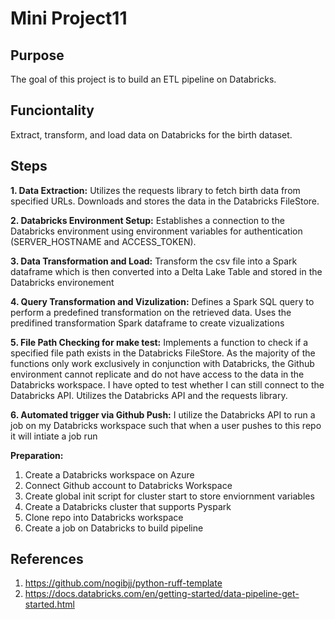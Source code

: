 # Mini Project11 

## Purpose
The goal of this project is to build an ETL pipeline on Databricks. 

## Funciontality
Extract, transform, and load data on Databricks for the birth dataset. 

## Steps
**1. Data Extraction:**
Utilizes the requests library to fetch birth data from specified URLs.
Downloads and stores the data in the Databricks FileStore.

**2. Databricks Environment Setup:**
Establishes a connection to the Databricks environment using environment variables for authentication (SERVER_HOSTNAME and ACCESS_TOKEN).

**3. Data Transformation and Load:**
Transform the csv file into a Spark dataframe which is then converted into a Delta Lake Table and stored in the Databricks environement

**4. Query Transformation and Vizulization:**
Defines a Spark SQL query to perform a predefined transformation on the retrieved data.
Uses the predifined transformation Spark dataframe to create vizualizations

**5. File Path Checking for make test:**
Implements a function to check if a specified file path exists in the Databricks FileStore.
As the majority of the functions only work exclusively in conjunction with Databricks, the Github environment cannot replicate and do not have access to the data in the Databricks workspace. I have opted to test whether I can still connect to the Databricks API.
Utilizes the Databricks API and the requests library.

**6. Automated trigger via Github Push:**
I utilize the Databricks API to run a job on my Databricks workspace such that when a user pushes to this repo it will intiate a job run

**Preparation:**
1. Create a Databricks workspace on Azure
2. Connect Github account to Databricks Workspace 
3. Create global init script for cluster start to store enviornment variables 
4. Create a Databricks cluster that supports Pyspark
5. Clone repo into Databricks workspace
6. Create a job on Databricks to build pipeline

## References
1. https://github.com/nogibjj/python-ruff-template
1. https://docs.databricks.com/en/getting-started/data-pipeline-get-started.html
